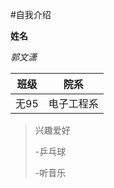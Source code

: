 #自我介绍

**姓名**

*郭文潇*

| 班级 | 院系       |
| ---- | ---------- |
| 无95 | 电子工程系 |

> 兴趣爱好
>
> -乒乓球
>
> -听音乐